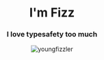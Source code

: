 

<h1 align="center">I'm Fizz</h1>
<h3 align="center">I love typesafety too much</h3>

<p align="center"> <img src="https://komarev.com/ghpvc/?username=youngfizzler&label=Profile%20views&color=0e75b6&style=flat&base=3288" alt="youngfizzler" /> </p>
</p>
